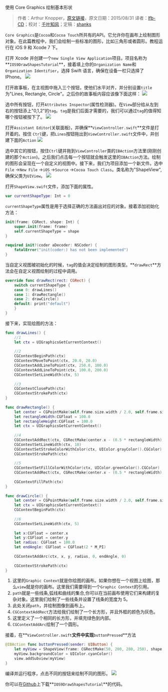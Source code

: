 使用 Core Graphics 绘制基本形状

> 作者：Arthur Knopper，[原文链接](http://www.ioscreator.com/tutorials/drawing-shapes-core-graphics-tutorial)，原文日期：2015/08/31
> 译者：[lfb-CD](undefined)；校对：[千叶知风](http://weibo.com/xiaoxxiao)；定稿：[shanks](http://codebuild.me/)
  








<!--此处开始正文-->

`Core Graphics`是`Cocoa`和`Cocoa Touch`所共有的API。它允许你在画布上绘制图形对象。在此篇教程中，我们会绘制一些标准的图形，比如三角形或者圆形。教程运行在 iOS 9 和 Xcode 7 下。



打开 Xcode 并创建一个`new Single View Application`项目。项目名称为**`IOS9DrawShapesTutorial`**，接着填上你的`Organization Name`和`Organization Identifier`，选择 Swift 语言，确保在设备一栏只选择了 IPhone。
![](http://static1.squarespace.com/static/52428a0ae4b0c4a5c2a2cede/t/55e352b7e4b0fd055b781163/1440961208856/?format=750w)

打开故事板，在主视图中拖入三个按钮，使他们水平对齐，并分别设置`title`为"Lines, Rectangle, Circle"。之后你的故事板内容应该像下面这样：
![](http://static1.squarespace.com/static/52428a0ae4b0c4a5c2a2cede/t/55e35323e4b0c5db7a89d7cb/1440961315643/DrawShapes-Storyboard.png?format=750w)

选中所有按钮，打开`Attributes Inspector`(属性检测器)。在`View`部分给从左到右的按钮添上"0,1,2"的`tag`。`tag`是我们后面才需要的，我们可以通过`tag`的值得知哪个按钮被按下了。
![](http://static1.squarespace.com/static/52428a0ae4b0c4a5c2a2cede/t/55e3535be4b0720c69a758fa/1440961371830/?format=300w)

打开`Assistant Editor`(关联面板)，并确保**`ViewController.swift`**文件是打开着的。按住 `Ctrl`键，把`Lines`按钮拖出到`ViewController.swift`文件中，并创建下面的`Action`
![](http://static1.squarespace.com/static/52428a0ae4b0c4a5c2a2cede/t/55e35527e4b02d84f4af47fc/1440961832251/?format=300w)

选中其它的按钮，按住`Ctrl`键并拖到`ViewController`类的`IBAction`方法里(刚刚创建的那个`Action`)。之后我们点击每一个按钮就会触发这里的`IBAction`方法。绘制的图形会呈现在一个自定义的视图中。接下来，我们为项目添加一个新文件。选中`File` ->`New File` ->`iOS` ->`Source` ->`Cocoa Touch Class`。类名称为"ShapeView",确保父类为`UIView`。
![](http://static1.squarespace.com/static/52428a0ae4b0c4a5c2a2cede/t/55e357bfe4b0aacd980b5700/1440962497602/?format=750w)

打开`ShapeView.swift`文件，添加下面的属性。

```swift
var currentShapeType: Int = 0
```
`currentShapeType`属性是用于选择正确的方法画出对应的对象。接着添加初始化方法：

```swift
init(frame: CGRect, shape: Int) {
    super.init(frame: frame)
    self.currentShapeType = shape
}
    
required init?(coder aDecoder: NSCoder) {
    fatalError("init(coder:) has not been implemented")
}
```
当自定义视图被初始化的时候，`tag`的值会决定绘制的图形类型。**`drawRect`**方法会在自定义视图绘制的过程中调用。

```swift
override func drawRect(rect: CGRect) {
    switch currentShapeType {
    case 0: drawLines()
    case 1: drawRectangle()
    case 2: drawCircle()
    default: print("default")
    }        
}
```

接下来，实现绘图的方法：

```swift
func drawLines() {
    //1
    let ctx = UIGraphicsGetCurrentContext()
        
    //2
    CGContextBeginPath(ctx)
    CGContextMoveToPoint(ctx, 20.0, 20.0)
    CGContextAddLineToPoint(ctx, 250.0, 100.0)
    CGContextAddLineToPoint(ctx, 100.0, 200.0)
    CGContextSetLineWidth(ctx, 5)
        
    //3
    CGContextClosePath(ctx)
    CGContextStrokePath(ctx)
}
    
func drawRectangle() {
    let center = CGPointMake(self.frame.size.width / 2.0, self.frame.size.height / 2.0)
    let rectangleWidth:CGFloat = 100.0
    let rectangleHeight:CGFloat = 100.0
    let ctx = UIGraphicsGetCurrentContext()
        
    //4
    CGContextAddRect(ctx, CGRectMake(center.x - (0.5 * rectangleWidth), center.y - (0.5 * rectangleHeight), rectangleWidth, rectangleHeight))
    CGContextSetLineWidth(ctx, 10)
    CGContextSetStrokeColorWithColor(ctx, UIColor.grayColor().CGColor)
    CGContextStrokePath(ctx)
            
    //5
    CGContextSetFillColorWithColor(ctx, UIColor.greenColor().CGColor)
    CGContextAddRect(ctx, CGRectMake(center.x - (0.5 * rectangleWidth), center.y - (0.5 * rectangleHeight), rectangleWidth, rectangleHeight))
        
    CGContextFillPath(ctx)
}
    
func drawCircle() {
    let center = CGPointMake(self.frame.size.width / 2.0, self.frame.size.height / 2.0)
    let ctx = UIGraphicsGetCurrentContext()
    CGContextBeginPath(ctx)
        
    //6 
    CGContextSetLineWidth(ctx, 5)
        
    let x:CGFloat = center.x
    let y:CGFloat = center.y
    let radius: CGFloat = 100.0
    let endAngle: CGFloat = CGFloat(2 * M_PI)
        
    CGContextAddArc(ctx, x, y, radius, 0, endAngle, 0)
        
    CGContextStrokePath(ctx)
}
```

 1. 这里的`Graphic Context`就是你绘图的画布。如果你想在一个视图上绘图，那么`view`就是你的画布。这里我们需要得到一个`Graphic Context`的引用。
 2. `path`就是一些线条,弧线和曲线的集合,你可以在当前画布使用它们来构建的复杂对象。这里我们绘制了一些线条并设置了线条的宽度为 5。
 3. 此处关闭`path`，并绘制图像到画布上。
 4. `CGContextAddRect`方法给我们绘制了一个长方形，并且外框的颜色为灰色。
 5. 这里定义了一个相同的长方形，并填充绿色到内部。
 6. `CGContextAddArc`绘制了一个圆形。

接着，在**`ViewController.swift`**文件中实现**`buttonPressed`**方法

```swift
@IBAction func buttonPressed(sender: UIButton) {
    let myView = ShapeView(frame: CGRectMake(50, 200, 280, 250), shape: sender.tag)
    myView.backgroundColor = UIColor.cyanColor()
    view.addSubview(myView)
}
```
编译并运行程序，点击不同的按钮来绘制不同的图形。
![](http://static1.squarespace.com/static/52428a0ae4b0c4a5c2a2cede/t/55e35f40e4b0c5db7a8a0cbf/1440964417444/?format=750w)

你可以在[Github](https://github.com/ioscreator/ioscreator)上下载**`IOS9DrawShapesTutorial`**的代码。